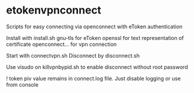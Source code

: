 # etokenvpnconnect
Scripts for easy connecting via openconnect with eToken authentication

Install with install.sh
gnu-tls for eToken
openssl for text representation of certificate
openconnect... for vpn connection

Start with connectvpn.sh
Disconnect by disconnect.sh

Use visudo on killvpnbypid.sh to enable disconnect without root password

! token piv value remains in connect.log file. Just disable logging or use from console
